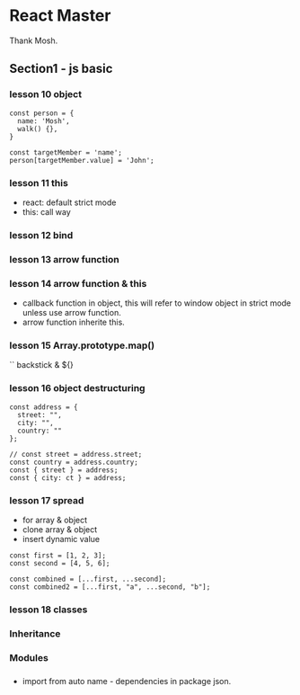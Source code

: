 # React Master

Thank Mosh.

## Section1 - js basic

### lesson 10 object

```
const person = {
  name: 'Mosh',
  walk() {},
}

const targetMember = 'name';
person[targetMember.value] = 'John';

```

### lesson 11 this

- react: default strict mode
- this: call way

### lesson 12 bind

### lesson 13 arrow function

### lesson 14 arrow function & this

- callback function in object, this will refer to window object in strict mode unless use arrow function.
- arrow function inherite this.

### lesson 15 Array.prototype.map()

\`\` backstick & \${}

### lesson 16 object destructuring

```
const address = {
  street: "",
  city: "",
  country: ""
};

// const street = address.street;
const country = address.country;
const { street } = address;
const { city: ct } = address;
```

### lesson 17 spread

- for array & object
- clone array & object
- insert dynamic value

```
const first = [1, 2, 3];
const second = [4, 5, 6];

const combined = [...first, ...second];
const combined2 = [...first, "a", ...second, "b"];
```

### lesson 18 classes

### Inheritance

### Modules

###

- import from auto name - dependencies in package json.
